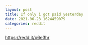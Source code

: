 ```yaml
--- 
layout: post 
title: If only i got paid yesterday 
date: 2021-06-23 1624459079 
categories: reddit 
--- 
```

https://redd.it/o6e3hr